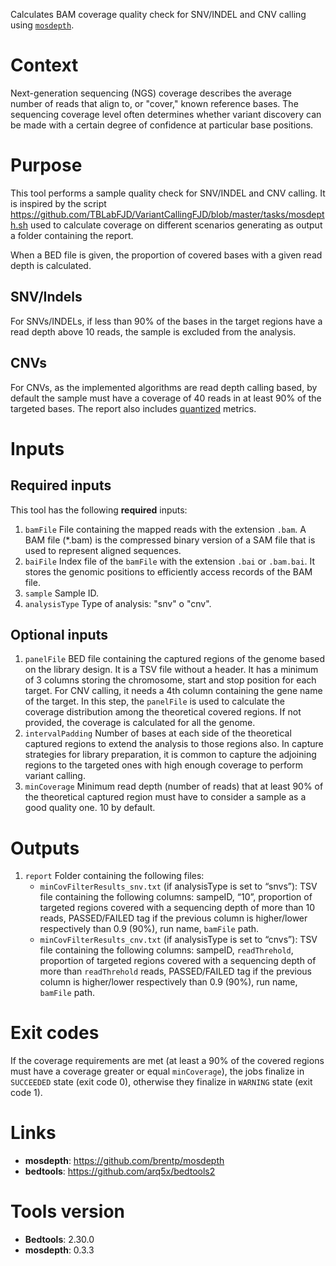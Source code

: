 Calculates BAM coverage quality check for SNV/INDEL and CNV calling using [`mosdepth`](https://github.com/brentp/mosdepth).


# Context

Next-generation sequencing (NGS) coverage describes the average number of reads that align to, or "cover," known reference bases. The sequencing coverage level often determines whether variant discovery can be made with a certain degree of confidence at particular base positions.

# Purpose

This tool performs a sample quality check for SNV/INDEL and CNV calling. It is inspired by the script https://github.com/TBLabFJD/VariantCallingFJD/blob/master/tasks/mosdepth.sh used to calculate coverage on different scenarios generating as output a folder containing the report.

When a BED file is given, the proportion of covered bases with a given read depth is calculated. 

## SNV/Indels
For SNVs/INDELs, if less than 90% of the bases in the target regions have a read depth above 10 reads, the sample is excluded from the analysis. 

## CNVs

For CNVs, as the implemented algorithms are read depth calling based, by default the sample must have a coverage of 40 reads in at least 90% of the targeted bases. The report also includes [quantized](https://github.com/brentp/mosdepth#quantize) metrics.

# Inputs
## Required inputs
This tool has the following **required** inputs:
1. `bamFile`
File containing the mapped reads with the extension `.bam`. A BAM file (*.bam) is the compressed binary version of a SAM file that is used to represent aligned sequences. 
2. `baiFile`
Index file of the `bamFile` with the extension `.bai` or `.bam.bai`. It stores the genomic positions to efficiently access records of the BAM file. 
3. `sample` 
Sample ID.
4. `analysisType`
Type of analysis: "snv" o "cnv".

## Optional inputs
1. `panelFile`
BED file containing the captured regions of the genome based on the library design. It is a TSV file without a header. It has a minimum of 3 columns storing the chromosome, start and stop position for each target. For CNV calling, it needs a 4th column containing the gene name of the target. In this step, the `panelFile` is used to calculate the coverage distribution among the theoretical covered regions. If not provided, the coverage is calculated for all the genome.
2. `intervalPadding`
Number of bases at each side of the theoretical captured regions to extend the analysis to those regions also. In capture strategies for library preparation, it is common to capture the adjoining regions to the targeted ones with high enough coverage to perform variant calling.
3. `minCoverage`
Minimum read depth (number of reads) that at least 90% of the theoretical captured region must have to consider a sample as a good quality one. 10 by default.

# Outputs
1. `report`
Folder containing the following files:
   - `minCovFilterResults_snv.txt` (if analysisType is set to “snvs”): TSV file containing the following columns: sampeID, “10”, proportion of targeted regions covered with a sequencing depth of more than 10 reads, PASSED/FAILED tag if the previous column is higher/lower respectively than 0.9 (90%), run name, `bamFile` path.
   - `minCovFilterResults_cnv.txt` (if analysisType is set to “cnvs”): TSV file containing the following columns: sampeID, `readThrehold`, proportion of targeted regions covered with a sequencing depth of more than `readThrehold` reads, PASSED/FAILED tag if the previous column is higher/lower respectively than 0.9 (90%), run name, `bamFile` path.


# Exit codes
If the coverage requirements are met (at least a 90% of the covered regions must have a coverage greater or equal `minCoverage`), the jobs finalize in `SUCCEEDED` state (exit code 0), otherwise they finalize in `WARNING` state (exit code 1).

# Links

- **mosdepth**: https://github.com/brentp/mosdepth
- **bedtools**: https://github.com/arq5x/bedtools2

# Tools version
- **Bedtools**: 2.30.0
- **mosdepth**: 0.3.3
